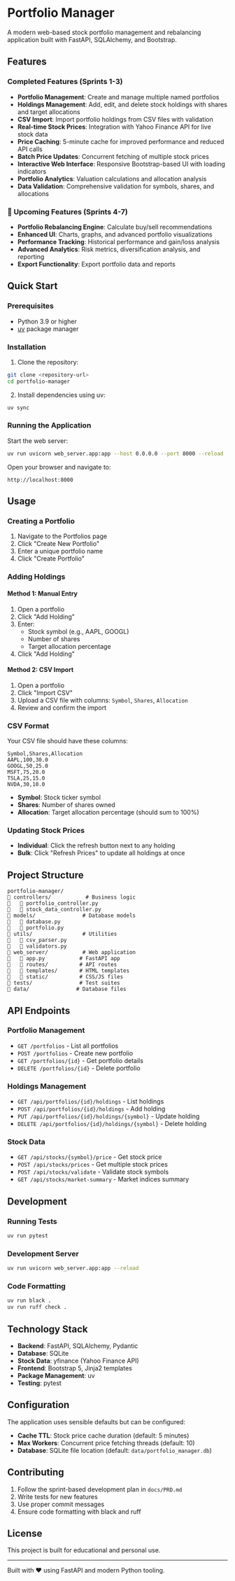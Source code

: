 # Portfolio Manager

A modern web-based stock portfolio management and rebalancing application built with FastAPI, SQLAlchemy, and Bootstrap.

## Features

### Completed Features (Sprints 1-3)

- **Portfolio Management**: Create and manage multiple named portfolios
- **Holdings Management**: Add, edit, and delete stock holdings with shares and target allocations
- **CSV Import**: Import portfolio holdings from CSV files with validation
- **Real-time Stock Prices**: Integration with Yahoo Finance API for live stock data
- **Price Caching**: 5-minute cache for improved performance and reduced API calls
- **Batch Price Updates**: Concurrent fetching of multiple stock prices
- **Interactive Web Interface**: Responsive Bootstrap-based UI with loading indicators
- **Portfolio Analytics**: Valuation calculations and allocation analysis
- **Data Validation**: Comprehensive validation for symbols, shares, and allocations

### 🚀 Upcoming Features (Sprints 4-7)

- **Portfolio Rebalancing Engine**: Calculate buy/sell recommendations
- **Enhanced UI**: Charts, graphs, and advanced portfolio visualizations
- **Performance Tracking**: Historical performance and gain/loss analysis
- **Advanced Analytics**: Risk metrics, diversification analysis, and reporting
- **Export Functionality**: Export portfolio data and reports

## Quick Start

### Prerequisites

- Python 3.9 or higher
- [uv](https://docs.astral.sh/uv/) package manager

### Installation

1. Clone the repository:

```bash
git clone <repository-url>
cd portfolio-manager
```

2. Install dependencies using uv:

```bash
uv sync
```

### Running the Application

Start the web server:

```bash
uv run uvicorn web_server.app:app --host 0.0.0.0 --port 8000 --reload
```

Open your browser and navigate to:

```
http://localhost:8000
```

## Usage

### Creating a Portfolio

1. Navigate to the Portfolios page
2. Click "Create New Portfolio"
3. Enter a unique portfolio name
4. Click "Create Portfolio"

### Adding Holdings

#### Method 1: Manual Entry

1. Open a portfolio
2. Click "Add Holding"
3. Enter:
   - Stock symbol (e.g., AAPL, GOOGL)
   - Number of shares
   - Target allocation percentage
4. Click "Add Holding"

#### Method 2: CSV Import

1. Open a portfolio
2. Click "Import CSV"
3. Upload a CSV file with columns: `Symbol`, `Shares`, `Allocation`
4. Review and confirm the import

### CSV Format

Your CSV file should have these columns:

```csv
Symbol,Shares,Allocation
AAPL,100,30.0
GOOGL,50,25.0
MSFT,75,20.0
TSLA,25,15.0
NVDA,30,10.0
```

- **Symbol**: Stock ticker symbol
- **Shares**: Number of shares owned
- **Allocation**: Target allocation percentage (should sum to 100%)

### Updating Stock Prices

- **Individual**: Click the refresh button next to any holding
- **Bulk**: Click "Refresh Prices" to update all holdings at once

## Project Structure

```
portfolio-manager/
   controllers/           # Business logic
      portfolio_controller.py
      stock_data_controller.py
   models/               # Database models
      database.py
      portfolio.py
   utils/                # Utilities
      csv_parser.py
      validators.py
   web_server/           # Web application
      app.py           # FastAPI app
      routes/          # API routes
      templates/       # HTML templates
      static/          # CSS/JS files
   tests/               # Test suites
   data/               # Database files
```

## API Endpoints

### Portfolio Management

- `GET /portfolios` - List all portfolios
- `POST /portfolios` - Create new portfolio
- `GET /portfolios/{id}` - Get portfolio details
- `DELETE /portfolios/{id}` - Delete portfolio

### Holdings Management

- `GET /api/portfolios/{id}/holdings` - List holdings
- `POST /api/portfolios/{id}/holdings` - Add holding
- `PUT /api/portfolios/{id}/holdings/{symbol}` - Update holding
- `DELETE /api/portfolios/{id}/holdings/{symbol}` - Delete holding

### Stock Data

- `GET /api/stocks/{symbol}/price` - Get stock price
- `POST /api/stocks/prices` - Get multiple stock prices
- `POST /api/stocks/validate` - Validate stock symbols
- `GET /api/stocks/market-summary` - Market indices summary

## Development

### Running Tests

```bash
uv run pytest
```

### Development Server

```bash
uv run uvicorn web_server.app:app --reload
```

### Code Formatting

```bash
uv run black .
uv run ruff check .
```

## Technology Stack

- **Backend**: FastAPI, SQLAlchemy, Pydantic
- **Database**: SQLite
- **Stock Data**: yfinance (Yahoo Finance API)
- **Frontend**: Bootstrap 5, Jinja2 templates
- **Package Management**: uv
- **Testing**: pytest

## Configuration

The application uses sensible defaults but can be configured:

- **Cache TTL**: Stock price cache duration (default: 5 minutes)
- **Max Workers**: Concurrent price fetching threads (default: 10)
- **Database**: SQLite file location (default: `data/portfolio_manager.db`)

## Contributing

1. Follow the sprint-based development plan in `docs/PRD.md`
2. Write tests for new features
3. Use proper commit messages
4. Ensure code formatting with black and ruff

## License

This project is built for educational and personal use.

---

Built with ❤️ using FastAPI and modern Python tooling.
